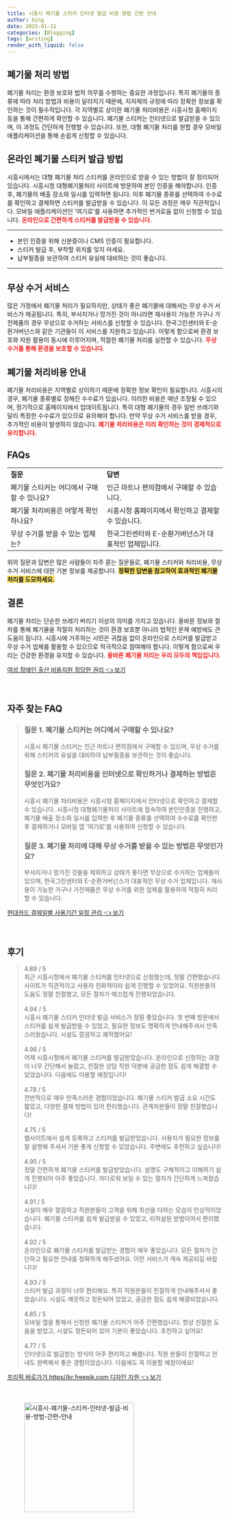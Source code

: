 ```yaml
---
title: 시흥시 폐기물 스티커 인터넷 발급 비용 방법 간편 안내
author: bing
date: 2025-01-31
categories: [Blogging]
tags: [writing]
render_with_liquid: false
---
```



<h2 id='폐기물 처리 방법'>폐기물 처리 방법</h2>

<p>폐기물 처리는 환경 보호와 법적 의무를 수행하는 중요한 과정입니다. 특히 폐기물의 종류에 따라 처리 방법과 비용이 달라지기 때문에, 지자체의 규정에 따라 정확한 정보를 확인하는 것이 필수적입니다. 각 지역별로 상이한 폐기물 처리비용은 시흥시청 홈페이지 등을 통해 간편하게 확인할 수 있습니다. 폐기물 스티커는 인터넷으로 발급받을 수 있으며, 이 과정도 간단하게 진행할 수 있습니다. 또한, 대형 폐기물 처리를 원할 경우 모바일 애플리케이션을 통해 손쉽게 신청할 수 있습니다.</p>

<h2 id='온라인 폐기물 스티커 발급 방법'>온라인 폐기물 스티커 발급 방법</h2>

<p>시흥시에서는 대형 폐기물 처리 스티커를 온라인으로 받을 수 있는 방법이 잘 정리되어 있습니다. 시흥시청 대형폐기물처리 사이트에 방문하여 본인 인증을 해야합니다. 인증 후, 폐기물의 배출 장소와 일시를 입력하면 됩니다. 이후 폐기물 종류를 선택하여 수수료를 확인하고 결제하면 스티커를 발급받을 수 있습니다. 이 모든 과정은 매우 직관적입니다. 모바일 애플리케이션인 '여기로'를 사용하면 추가적인 번거로움 없이 신청할 수 있습니다. <b><span style="color: #ee2323;">온라인으로 간편하게 스티커를 발급받을 수 있습니다.</span></b></p>

<hr />

<ul>
    <li>본인 인증을 위해 신분증이나 CMS 인증이 필요합니다.</li>
    <li>스티커 발급 후, 부착할 위치를 잊지 마세요.</li>
    <li>납부필증을 보관하여 스티커 유실에 대비하는 것이 좋습니다.</li>
</ul>

<hr />

<h2 id='무상 수거 서비스'>무상 수거 서비스</h2>

<p>많은 가정에서 폐기물 처리가 필요하지만, 상태가 좋은 폐기물에 대해서는 무상 수거 서비스가 제공됩니다. 특히, 부서지거나 망가진 것이 아니라면 재사용이 가능한 가구나 가전제품의 경우 무상으로 수거하는 서비스를 신청할 수 있습니다. 한국그린센터와 E-순환거버넌스와 같은 기관들이 이 서비스를 지원하고 있습니다. 이렇게 함으로써 환경 보호와 자원 활용이 동시에 이루어지며, 적절한 폐기물 처리를 실천할 수 있습니다. <b><span style="color: #ee2323;">무상 수거를 통해 환경을 보호할 수 있습니다.</span></b></p>

<h2 id='폐기물 처리비용 안내'>폐기물 처리비용 안내</h2>

<p>폐기물 처리비용은 지역별로 상이하기 때문에 정확한 정보 확인이 필요합니다. 시흥시의 경우, 폐기물 종류별로 정해진 수수료가 있습니다. 이러한 비용은 매년 조정될 수 있으며, 정기적으로 홈페이지에서 업데이트됩니다. 특히 대형 폐기물의 경우 일반 쓰레기와 달리 특정한 수수료가 있으므로 유의해야 합니다. 만약 무상 수거 서비스를 받을 경우, 추가적인 비용이 발생하지 않습니다. <b><span style="color: #ee2323;">폐기물 처리비용은 미리 확인하는 것이 경제적으로 유리합니다.</span></b></p>

<h2 id='FAQs'>FAQs</h2>

<table>
    <tr>
        <td><b>질문</b></td>
        <td><b>답변</b></td>
    </tr>
    <tr>
        <td>폐기물 스티커는 어디에서 구매할 수 있나요?</td>
        <td>인근 마트나 편의점에서 구매할 수 있습니다.</td>
    </tr>
    <tr>
        <td>폐기물 처리비용은 어떻게 확인하나요?</td>
        <td>시흥시청 홈페이지에서 확인하고 결제할 수 있습니다.</td>
    </tr>
    <tr>
        <td>무상 수거를 받을 수 있는 업체는?</td>
        <td>한국그린센터와 E-순환거버넌스가 대표적인 업체입니다.</td>
    </tr>
</table>

<p>위의 질문과 답변은 많은 사람들이 자주 묻는 질문들로, 폐기물 스티커와 처리비용, 무상 수거 서비스에 대한 기본 정보를 제공합니다. <b><span style="background-color: #ffe066;">정확한 답변을 참고하여 효과적인 폐기물 처리를 도모하세요.</span></b></p>

<h2 id='결론'>결론</h2>

<p>폐기물 처리는 단순한 쓰레기 버리기 이상의 의미를 가지고 있습니다. 올바른 정보와 절차를 통해 폐기물을 적절히 처리하는 것이 환경 보호뿐 아니라 법적인 문제 예방에도 큰 도움이 됩니다. 시흥시에 거주하는 시민은 귀찮음 없이 온라인으로 스티커를 발급받고 무상 수거 업체를 활용할 수 있으므로 적극적으로 참여해야 합니다. 이렇게 함으로써 우리는 건강한 환경을 유지할 수 있습니다. <b><span style="color: #ee2323;">올바른 폐기물 처리는 우리 모두의 책임입니다.</span></b></p>


<p><a class="click-button" title="여성 장애인 출산 비용지원 정당한 권리" href="https://blackassets.github.io/posts/%EC%97%AC%EC%84%B1-%EC%9E%A5%EC%95%A0%EC%9D%B8-%EC%B6%9C%EC%82%B0-%EB%B9%84%EC%9A%A9%EC%A7%80%EC%9B%90-%EC%A0%95%EB%8B%B9%ED%95%9C-%EA%B6%8C%EB%A6%AC/" rel="dofollow">여성 장애인 출산 비용지원 정당한 권리 👈 보기</a></p><br>
<h2 id='자주_찾는_FAQ'>자주 찾는 FAQ</h2>
<div itemscope="" itemtype="https://schema.org/FAQPage"> 
<blockquote> 
<div itemscope="" itemprop="mainEntity" itemtype="https://schema.org/Question"> 
<h3 itemprop="name">질문 1. 폐기물 스티커는 어디에서 구매할 수 있나요?</h3> 
<div itemscope="" itemprop="acceptedAnswer" itemtype="https://schema.org/Answer"> 
<span itemprop="text"> 
<p>시흥시 폐기물 스티커는 인근 마트나 편의점에서 구매할 수 있으며, 무상 수거를 위해 스티커의 유실을 대비하여 납부필증을 보관하는 것이 좋습니다.</p> 
</span> 
</div> 
</div> 
<div itemscope="" itemprop="mainEntity" itemtype="https://schema.org/Question"> 
<h3 itemprop="name">질문 2. 폐기물 처리비용을 인터넷으로 확인하거나 결제하는 방법은 무엇인가요?</h3> 
<div itemscope="" itemprop="acceptedAnswer" itemtype="https://schema.org/Answer"> 
<span itemprop="text"> 
<p>시흥시 폐기물 처리비용은 시흥시청 홈페이지에서 인터넷으로 확인하고 결제할 수 있습니다. 시흥시청 대형폐기물처리 사이트에 접속하여 본인인증을 진행하고, 폐기물 배출 장소와 일시를 입력한 후 폐기물 종류를 선택하여 수수료를 확인한 후 결제하거나 모바일 앱 '여기로'를 사용하여 신청할 수 있습니다.</p> 
</span> 
</div> 
</div> 
<div itemscope="" itemprop="mainEntity" itemtype="https://schema.org/Question"> 
<h3 itemprop="name">질문 3. 폐기물 처리에 대해 무상 수거를 받을 수 있는 방법은 무엇인가요?</h3> 
<div itemscope="" itemprop="acceptedAnswer" itemtype="https://schema.org/Answer"> 
<span itemprop="text"> 
<p>부서지거나 망가진 것들을 제외하고 상태가 좋다면 무상으로 수거하는 업체들이 있으며, 한국그린센터와 E-순환거버넌스가 대표적인 무상 수거 업체입니다. 재사용이 가능한 가구나 가전제품은 무상 수거를 위한 업체를 활용하여 적절히 처리할 수 있습니다.</p> 
</span> 
</div> 
</div> 
</blockquote> 
</div>
<p><a class="click-button" title="현대카드 결제일별 사용기간 일정 관리" href="https://blackassets.github.io/posts/%ED%98%84%EB%8C%80%EC%B9%B4%EB%93%9C-%EA%B2%B0%EC%A0%9C%EC%9D%BC%EB%B3%84-%EC%82%AC%EC%9A%A9%EA%B8%B0%EA%B0%84-%EC%9D%BC%EC%A0%95-%EA%B4%80%EB%A6%AC/" rel="dofollow">현대카드 결제일별 사용기간 일정 관리 👈 보기</a></p><br>
<h2 id='후기'>후기</h2>
<div itemscope itemtype="https://schema.org/Product">
  <blockquote>
  <div itemprop="review" itemscope itemtype="https://schema.org/Review">
      <div itemprop="reviewRating" itemscope itemtype="https://schema.org/Rating"> <span itemprop="ratingValue">4.89</span> / <span itemprop="bestRating">5</span> </div>
      <span itemprop="reviewBody">최근 시흥시청에서 폐기물 스티커를 인터넷으로 신청했는데, 정말 간편했습니다. 사이트가 직관적이고 사용자 친화적이라 쉽게 진행할 수 있었어요. 직원분들의 도움도 정말 친절했고, 모든 절차가 매끄럽게 진행되었습니다.</span>
  </div>
  <br>
  <div itemprop="review" itemscope itemtype="https://schema.org/Review">
      <div itemprop="reviewRating" itemscope itemtype="https://schema.org/Rating"> <span itemprop="ratingValue">4.94</span> / <span itemprop="bestRating">5</span> </div>
      <span itemprop="reviewBody">시흥시 폐기물 스티커 인터넷 발급 서비스가 정말 좋았습니다. 첫 번째 방문에서 스티커를 쉽게 발급받을 수 있었고, 필요한 정보도 명확하게 안내해주셔서 만족스러웠습니다. 시설도 깔끔하고 쾌적했어요!</span>
  </div>
  <br>
  <div itemprop="review" itemscope itemtype="https://schema.org/Review">
      <div itemprop="reviewRating" itemscope itemtype="https://schema.org/Rating"> <span itemprop="ratingValue">4.96</span> / <span itemprop="bestRating">5</span> </div>
      <span itemprop="reviewBody">어제 시흥시청에서 폐기물 스티커를 발급받았습니다. 온라인으로 신청하는 과정이 너무 간단해서 놀랐고, 친절한 상담 직원 덕분에 궁금한 점도 쉽게 해결할 수 있었습니다. 다음에도 이용할 예정입니다!</span>
  </div>
  <br>
  <div itemprop="review" itemscope itemtype="https://schema.org/Review">
      <div itemprop="reviewRating" itemscope itemtype="https://schema.org/Rating"> <span itemprop="ratingValue">4.78</span> / <span itemprop="bestRating">5</span> </div>
      <span itemprop="reviewBody">전반적으로 매우 만족스러운 경험이었습니다. 폐기물 스티커 발급 소요 시간도 짧았고, 다양한 결제 방법이 있어 편리했습니다. 관계자분들이 정말 친절했습니다!</span>
  </div>
  <br>
  <div itemprop="review" itemscope itemtype="https://schema.org/Review">
      <div itemprop="reviewRating" itemscope itemtype="https://schema.org/Rating"> <span itemprop="ratingValue">4.75</span> / <span itemprop="bestRating">5</span> </div>
      <span itemprop="reviewBody">웹사이트에서 쉽게 등록하고 스티커를 발급받았습니다. 사용자가 필요한 정보를 잘 설명해 주셔서 기분 좋게 신청할 수 있었습니다. 주변에도 추천하고 싶습니다!</span>
  </div>
  <br>
  <div itemprop="review" itemscope itemtype="https://schema.org/Review">
      <div itemprop="reviewRating" itemscope itemtype="https://schema.org/Rating"> <span itemprop="ratingValue">4.95</span> / <span itemprop="bestRating">5</span> </div>
      <span itemprop="reviewBody">정말 간편하게 폐기물 스티커를 발급받았습니다. 설명도 구체적이고 이해하기 쉽게 진행되어 아주 좋았습니다. 까다로워 보일 수 있는 절차가 간단하게 느껴졌습니다!</span>
  </div>
  <br>
  <div itemprop="review" itemscope itemtype="https://schema.org/Review">
      <div itemprop="reviewRating" itemscope itemtype="https://schema.org/Rating"> <span itemprop="ratingValue">4.91</span> / <span itemprop="bestRating">5</span> </div>
      <span itemprop="reviewBody">시설이 매우 깔끔하고 직원분들이 고객을 위해 최선을 다하는 모습이 인상적이었습니다. 폐기물 스티커를 쉽게 발급받을 수 있었고, 리허설된 방법이어서 편리했습니다.</span>
  </div>
  <br>
  <div itemprop="review" itemscope itemtype="https://schema.org/Review">
      <div itemprop="reviewRating" itemscope itemtype="https://schema.org/Rating"> <span itemprop="ratingValue">4.92</span> / <span itemprop="bestRating">5</span> </div>
      <span itemprop="reviewBody">온라인으로 폐기물 스티커를 발급받는 경험이 매우 좋았습니다. 모든 절차가 간단하고 필요한 안내를 정확하게 해주셨어요. 이런 서비스가 계속 제공되길 바랍니다!</span>
  </div>
  <br>
  <div itemprop="review" itemscope itemtype="https://schema.org/Review">
      <div itemprop="reviewRating" itemscope itemtype="https://schema.org/Rating"> <span itemprop="ratingValue">4.93</span> / <span itemprop="bestRating">5</span> </div>
      <span itemprop="reviewBody">스티커 발급 과정이 너무 편리해요. 특히 직원분들이 친절하게 안내해주셔서 좋았습니다. 시설도 깨끗하고 정돈되어 있었고, 궁금한 점도 쉽게 해결되었습니다.</span>
  </div>
  <br>
  <div itemprop="review" itemscope itemtype="https://schema.org/Review">
      <div itemprop="reviewRating" itemscope itemtype="https://schema.org/Rating"> <span itemprop="ratingValue">4.85</span> / <span itemprop="bestRating">5</span> </div>
      <span itemprop="reviewBody">모바일 앱을 통해서 신청한 폐기물 스티커가 아주 간편했습니다. 항상 친절한 도움을 받았고, 시설도 정돈되어 있어 기분이 좋았습니다. 추천하고 싶어요!</span>
  </div>
  <br>
  <div itemprop="review" itemscope itemtype="https://schema.org/Review">
      <div itemprop="reviewRating" itemscope itemtype="https://schema.org/Rating"> <span itemprop="ratingValue">4.77</span> / <span itemprop="bestRating">5</span> </div>
      <span itemprop="reviewBody">인터넷으로 발급받는 방식이 아주 편리하고 빠릅니다. 직원 분들이 친절하고 안내도 완벽해서 좋은 경험이었습니다. 다음에도 꼭 이용할 예정이에요!</span>
  </div>
  </blockquote>
</div>
<p><a class="click-button" title="프리픽 바로가기 https//kr.freepik.com 디자인 자원" href="https://blackassets.github.io/posts/%ED%94%84%EB%A6%AC%ED%94%BD-%EB%B0%94%EB%A1%9C%EA%B0%80%EA%B8%B0-httpskr.freepik.com-%EB%94%94%EC%9E%90%EC%9D%B8-%EC%9E%90%EC%9B%90/" rel="dofollow">프리픽 바로가기 https//kr.freepik.com 디자인 자원 👈 보기</a></p><br>
<figure class="image"><img src="https://blackassets.github.io/assets/img/thumbnail/시흥시-폐기물-스티커-인터넷-발급-비용-방법-간편-안내.webp" alt="시흥시-폐기물-스티커-인터넷-발급-비용-방법-간편-안내" width="256" height="256"></figure>